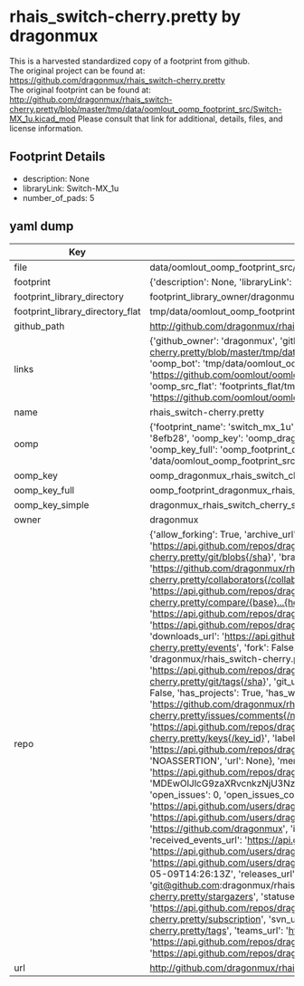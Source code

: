# rhais_switch-cherry.pretty by dragonmux  
This is a harvested standardized copy of a footprint from github.  
The original project can be found at:  
https://github.com/dragonmux/rhais_switch-cherry.pretty  
The original footprint can be found at:
http://github.com/dragonmux/rhais_switch-cherry.pretty/blob/master/tmp/data/oomlout_oomp_footprint_src/Switch-MX_1u.kicad_mod
Please consult that link for additional, details, files, and license information.  
## Footprint Details
* description: None  
* libraryLink: Switch-MX_1u  
* number_of_pads: 5  
## yaml dump  
| Key | Value |  
| --- | --- |  
| file | data/oomlout_oomp_footprint_src/rhais_switch-cherry.pretty/Switch-MX_1u.kicad_mod |  
| footprint | {'description': None, 'libraryLink': 'Switch-MX_1u', 'number_of_pads': 5} |  
| footprint_library_directory | footprint_library_owner/dragonmux_rhais_switch-cherry.pretty |  
| footprint_library_directory_flat | tmp/data/oomlout_oomp_footprint_src/footprints_flat/dragonmux_rhais_switch_cherry_switch_mx_1u/working |  
| github_path | http://github.com/dragonmux/rhais_switch-cherry.pretty/blob/master/tmp/data/oomlout_oomp_footprint_src/Switch-MX_1u.kicad_mod |  
| links | {'github_owner': 'dragonmux', 'github_repo_name': 'rhais_switch-cherry.pretty', 'github_src': 'http://github.com/dragonmux/rhais_switch-cherry.pretty/blob/master/tmp/data/oomlout_oomp_footprint_src/Switch-MX_1u.kicad_mod', 'github_src_repo': 'https://github.com/dragonmux/rhais_switch-cherry.pretty', 'oomp_bot': 'tmp/data/oomlout_oomp_footprint_src/footprints/dragonmux_rhais_switch_cherry_switch_mx_1u/working', 'oomp_bot_github': 'https://github.com/oomlout/oomlout_oomp_footprint_bot/tree/main/tmp/data/oomlout_oomp_footprint_src/footprints/dragonmux_rhais_switch_cherry_switch_mx_1u/working', 'oomp_src_flat': 'footprints_flat/tmp/data/oomlout_oomp_footprint_src/footprints_flat/dragonmux_rhais_switch_cherry_switch_mx_1u/working', 'oomp_src_flat_github': 'https://github.com/oomlout/oomlout_oomp_footprint_src/tree/main/tmp/data/oomlout_oomp_footprint_src/footprints_flat/dragonmux_rhais_switch_cherry_switch_mx_1u/working'} |  
| name | rhais_switch-cherry.pretty |  
| oomp | {'footprint_name': 'switch_mx_1u', 'library_name': 'rhais_switch_cherry', 'md5': '8efb28b83db44812b4d894f247bd56d6', 'md5_10': '8efb28b83d', 'md5_5': '8efb2', 'md5_6': '8efb28', 'oomp_key': 'oomp_dragonmux_rhais_switch_cherry_switch_mx_1u', 'oomp_key_extra': 'oomp_footprint_dragonmux_rhais_switch_cherry_switch_mx_1u', 'oomp_key_full': 'oomp_footprint_dragonmux_rhais_switch_cherry_switch_mx_1u_8efb28', 'oomp_key_simple': 'dragonmux_rhais_switch_cherry_switch_mx_1u', 'original_filename': 'data/oomlout_oomp_footprint_src/rhais_switch-cherry.pretty/Switch-MX_1u.kicad_mod', 'owner_name': 'dragonmux'} |  
| oomp_key | oomp_dragonmux_rhais_switch_cherry_switch_mx_1u |  
| oomp_key_full | oomp_footprint_dragonmux_rhais_switch_cherry_switch_mx_1u |  
| oomp_key_simple | dragonmux_rhais_switch_cherry_switch_mx_1u |  
| owner | dragonmux |  
| repo | {'allow_forking': True, 'archive_url': 'https://api.github.com/repos/dragonmux/rhais_switch-cherry.pretty/{archive_format}{/ref}', 'archived': False, 'assignees_url': 'https://api.github.com/repos/dragonmux/rhais_switch-cherry.pretty/assignees{/user}', 'blobs_url': 'https://api.github.com/repos/dragonmux/rhais_switch-cherry.pretty/git/blobs{/sha}', 'branches_url': 'https://api.github.com/repos/dragonmux/rhais_switch-cherry.pretty/branches{/branch}', 'clone_url': 'https://github.com/dragonmux/rhais_switch-cherry.pretty.git', 'collaborators_url': 'https://api.github.com/repos/dragonmux/rhais_switch-cherry.pretty/collaborators{/collaborator}', 'comments_url': 'https://api.github.com/repos/dragonmux/rhais_switch-cherry.pretty/comments{/number}', 'commits_url': 'https://api.github.com/repos/dragonmux/rhais_switch-cherry.pretty/commits{/sha}', 'compare_url': 'https://api.github.com/repos/dragonmux/rhais_switch-cherry.pretty/compare/{base}...{head}', 'contents_url': 'https://api.github.com/repos/dragonmux/rhais_switch-cherry.pretty/contents/{+path}', 'contributors_url': 'https://api.github.com/repos/dragonmux/rhais_switch-cherry.pretty/contributors', 'created_at': '2021-05-09T14:26:05Z', 'default_branch': 'main', 'deployments_url': 'https://api.github.com/repos/dragonmux/rhais_switch-cherry.pretty/deployments', 'description': "DX-MON's Cherry key switch footprints KiCad library", 'disabled': False, 'downloads_url': 'https://api.github.com/repos/dragonmux/rhais_switch-cherry.pretty/downloads', 'events_url': 'https://api.github.com/repos/dragonmux/rhais_switch-cherry.pretty/events', 'fork': False, 'forks': 0, 'forks_count': 0, 'forks_url': 'https://api.github.com/repos/dragonmux/rhais_switch-cherry.pretty/forks', 'full_name': 'dragonmux/rhais_switch-cherry.pretty', 'git_commits_url': 'https://api.github.com/repos/dragonmux/rhais_switch-cherry.pretty/git/commits{/sha}', 'git_refs_url': 'https://api.github.com/repos/dragonmux/rhais_switch-cherry.pretty/git/refs{/sha}', 'git_tags_url': 'https://api.github.com/repos/dragonmux/rhais_switch-cherry.pretty/git/tags{/sha}', 'git_url': 'git://github.com/dragonmux/rhais_switch-cherry.pretty.git', 'has_discussions': False, 'has_downloads': True, 'has_issues': True, 'has_pages': False, 'has_projects': True, 'has_wiki': True, 'homepage': '', 'hooks_url': 'https://api.github.com/repos/dragonmux/rhais_switch-cherry.pretty/hooks', 'html_url': 'https://github.com/dragonmux/rhais_switch-cherry.pretty', 'id': 365771888, 'is_template': False, 'issue_comment_url': 'https://api.github.com/repos/dragonmux/rhais_switch-cherry.pretty/issues/comments{/number}', 'issue_events_url': 'https://api.github.com/repos/dragonmux/rhais_switch-cherry.pretty/issues/events{/number}', 'issues_url': 'https://api.github.com/repos/dragonmux/rhais_switch-cherry.pretty/issues{/number}', 'keys_url': 'https://api.github.com/repos/dragonmux/rhais_switch-cherry.pretty/keys{/key_id}', 'labels_url': 'https://api.github.com/repos/dragonmux/rhais_switch-cherry.pretty/labels{/name}', 'language': None, 'languages_url': 'https://api.github.com/repos/dragonmux/rhais_switch-cherry.pretty/languages', 'license': {'key': 'other', 'name': 'Other', 'node_id': 'MDc6TGljZW5zZTA=', 'spdx_id': 'NOASSERTION', 'url': None}, 'merges_url': 'https://api.github.com/repos/dragonmux/rhais_switch-cherry.pretty/merges', 'milestones_url': 'https://api.github.com/repos/dragonmux/rhais_switch-cherry.pretty/milestones{/number}', 'mirror_url': None, 'name': 'rhais_switch-cherry.pretty', 'network_count': 0, 'node_id': 'MDEwOlJlcG9zaXRvcnkzNjU3NzE4ODg=', 'notifications_url': 'https://api.github.com/repos/dragonmux/rhais_switch-cherry.pretty/notifications{?since,all,participating}', 'open_issues': 0, 'open_issues_count': 0, 'owner': {'avatar_url': 'https://avatars.githubusercontent.com/u/691140?v=4', 'events_url': 'https://api.github.com/users/dragonmux/events{/privacy}', 'followers_url': 'https://api.github.com/users/dragonmux/followers', 'following_url': 'https://api.github.com/users/dragonmux/following{/other_user}', 'gists_url': 'https://api.github.com/users/dragonmux/gists{/gist_id}', 'gravatar_id': '', 'html_url': 'https://github.com/dragonmux', 'id': 691140, 'login': 'dragonmux', 'node_id': 'MDQ6VXNlcjY5MTE0MA==', 'organizations_url': 'https://api.github.com/users/dragonmux/orgs', 'received_events_url': 'https://api.github.com/users/dragonmux/received_events', 'repos_url': 'https://api.github.com/users/dragonmux/repos', 'site_admin': False, 'starred_url': 'https://api.github.com/users/dragonmux/starred{/owner}{/repo}', 'subscriptions_url': 'https://api.github.com/users/dragonmux/subscriptions', 'type': 'User', 'url': 'https://api.github.com/users/dragonmux'}, 'private': False, 'pulls_url': 'https://api.github.com/repos/dragonmux/rhais_switch-cherry.pretty/pulls{/number}', 'pushed_at': '2021-05-09T14:26:13Z', 'releases_url': 'https://api.github.com/repos/dragonmux/rhais_switch-cherry.pretty/releases{/id}', 'size': 5, 'ssh_url': 'git@github.com:dragonmux/rhais_switch-cherry.pretty.git', 'stargazers_count': 0, 'stargazers_url': 'https://api.github.com/repos/dragonmux/rhais_switch-cherry.pretty/stargazers', 'statuses_url': 'https://api.github.com/repos/dragonmux/rhais_switch-cherry.pretty/statuses/{sha}', 'subscribers_count': 1, 'subscribers_url': 'https://api.github.com/repos/dragonmux/rhais_switch-cherry.pretty/subscribers', 'subscription_url': 'https://api.github.com/repos/dragonmux/rhais_switch-cherry.pretty/subscription', 'svn_url': 'https://github.com/dragonmux/rhais_switch-cherry.pretty', 'tags_url': 'https://api.github.com/repos/dragonmux/rhais_switch-cherry.pretty/tags', 'teams_url': 'https://api.github.com/repos/dragonmux/rhais_switch-cherry.pretty/teams', 'temp_clone_token': None, 'topics': [], 'trees_url': 'https://api.github.com/repos/dragonmux/rhais_switch-cherry.pretty/git/trees{/sha}', 'updated_at': '2021-05-09T14:36:45Z', 'url': 'https://api.github.com/repos/dragonmux/rhais_switch-cherry.pretty', 'visibility': 'public', 'watchers': 0, 'watchers_count': 0, 'web_commit_signoff_required': False} |  
| url | http://github.com/dragonmux/rhais_switch-cherry.pretty |  

